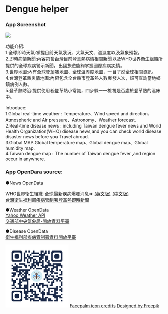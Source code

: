 # Dengue helper

### App Screenshot 
<img src="Screenshot/demo.gif" width="300">

功能介紹:</br>
1.全球即時天氣:掌握目前天氣狀況、大氣天文、溫濕度以及氣象預報。</br>
2.即時病情新聞:內容包含台灣目前登革熱病情相關新聞以及WHO世界衛生組織所提供的全球疾病警示新聞，出國旅遊能夠掌握國際疾病災情。</br>
3.世界地圖:內有全球登革熱地圖、全球溫溼度地圖，一目了然全球相關資訊。</br>
4.台灣登革熱災情地圖:內容包含全台縣市登革熱人數爆發人次，細可查詢當地鄉鎮病例人數。</br>
5.登革熱防治:提供使用者登革熱小常識，四步驟一一檢視是否處於登革熱的溫床中。</br></br>
Introduce:</br>
1.Global real-time weather : Temperature、Wind speed and direction、Atmospheric and Air pressure、Astronomy、Weather forecast.</br>
2.Real-time disease news : including Taiwan dengue fever news and World Health Organization(WHO) disease news,and you can check world disease disaster news before you Travel abroad.</br>
3.Global MAP:Global temperature map、Global dengue map、Global humidity map.</br>
4.Taiwan dengue map : The number of Taiwan dengue fever ,and region occur in anywhere.

### App OpenDara source:
●News OpenData

WHO世界衛生組織-全球最新疾病爆發消息=>
<a href="http://www.who.int/feeds/entity/csr/don/en/rss.xml">(英文版)</a>
<a href="http://www.who.int/feeds/entity/csr/don/zh/rss.xml">(中文版)</a><br>
<a href="http://www.cdc.gov.tw/professional/list.aspx?did=641&treeid=6FD88FC9BF76E125&nowtreeid=283F5B5821AF305B">台灣衛生福利部疾病管制署登革熱即時新聞</a><br>

●Weather OpenData</br>
<a href="https://developer.yahoo.com/weather/">Yahoo Weather API</a><br>
<a href="http://opendata.cwb.gov.tw/index;jsessionid=3BB0B0B9FF230AE3F25A515C218C140A">交通部中央氣象局-開放資料平臺</a><br>

●Disease OpenData</br>
<a href="https://data.cdc.gov.tw/dataset/aagstable-dengue">衛生福利部疾病管制署資料開放平臺</a><br>


<img src="Screenshot/QRCode.png" width="200">
<a href="https://icons8.com/icon/12128/Facepalm">Facepalm icon credits</a>
<a href="http://www.freepik.com/free-vector/happy-kids-illustration_828943.htm">Designed by Freepik</a>

